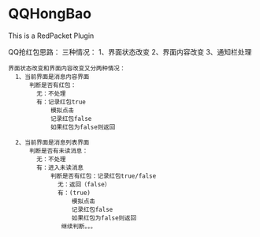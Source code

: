 # QQHongBao
This is a RedPacket Plugin


QQ抢红包思路：
  三种情况：
    1、界面状态改变
    2、界面内容改变
    3、通知栏处理
    
    界面状态改变和界面内容改变又分两种情况：
      1、当前界面是消息内容界面
          判断是否有红包：
            无：不处理
            有：记录红包true
                模拟点击
                记录红包false
                如果红包为false则返回
                
      2、当前界面是消息列表界面
          判断是否有未读消息：
            无：不处理
            有：进入未读消息
                判断是否有红包：记录红包true/false
                  无：返回（false）
                  有：(true)
                      模拟点击
                      记录红包false
                      如果红包为false则返回
                   继续判断。。。
